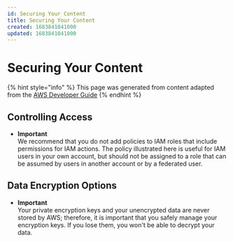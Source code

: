 ```yaml
---
id: Securing Your Content
title: Securing Your Content
created: 1683841041000
updated: 1683841041000
---
```

# Securing Your Content

{% hint style="info" %}
This page was generated from content adapted from the [AWS Developer Guide](https://github.com/awsdocs/amazon-transcoder-developer-guide.git)
{% endhint %}

## Controlling Access

- **Important**  
We recommend that you do not add policies to IAM roles that include permissions for IAM actions\. The policy illustrated here is useful for IAM users in your own account, but should not be assigned to a role that can be assumed by users in another account or by a federated user\.


## Data Encryption Options

- **Important**  
Your private encryption keys and your unencrypted data are never stored by AWS; therefore, it is important that you safely manage your encryption keys\. If you lose them, you won't be able to decrypt your data\.

